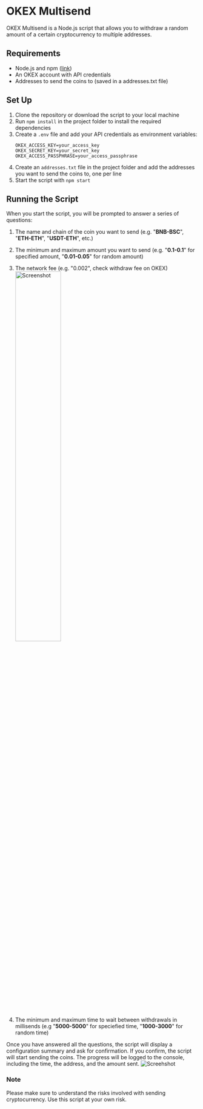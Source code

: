 # OKEX Multisend
OKEX Multisend is a Node.js script that allows you to withdraw a random amount of a certain cryptocurrency to multiple addresses.

## Requirements
- Node.js and npm ([link](https://nodejs.org/en/download/))
- An OKEX account with API credentials
- Addresses to send the coins to (saved in a addresses.txt file)

## Set Up
1. Clone the repository or download the script to your local machine
2. Run `npm install` in the project folder to install the required dependencies
3. Create a `.env` file and add your API credentials as environment variables:
    ```
    OKEX_ACCESS_KEY=your_access_key
    OKEX_SECRET_KEY=your_secret_key
    OKEX_ACCESS_PASSPHRASE=your_access_passphrase
    ```
4. Create an `addresses.txt` file in the project folder and add the addresses you want to send the coins to, one per line
5. Start the script with `npm start`

## Running the Script
When you start the script, you will be prompted to answer a series of questions:
1. The name and chain of the coin you want to send (e.g. "**BNB-BSC**", "**ETH-ETH**", "**USDT-ETH**", etc.)
2. The minimum and maximum amount you want to send (e.g. "**0.1-0.1**" for specified amount, "**0.01-0.05**" for random amount)
3. The network fee (e.g. "0.002", check withdraw fee on OKEX)
    <img src='https://i.postimg.cc/tCs0KDJ2/Screenshot-2023-02-06-at-17-33-34.png' alt='Screenshot' width=50% height=50%/>
    
4. The minimum and maximum time to wait between withdrawals in millisends (e.g  "**5000-5000**" for speciefied time, "**1000-3000**" for random time)


Once you have answered all the questions, the script will display a configuration summary and ask for confirmation. If you confirm, the script will start sending the coins. The progress will be logged to the console, including the time, the address, and the amount sent.
![Screehshot](https://i.postimg.cc/mgZL17g9/Screenshot-2023-02-06-at-17-25-41.png)

### Note
Please make sure to understand the risks involved with sending cryptocurrency. Use this script at your own risk.
